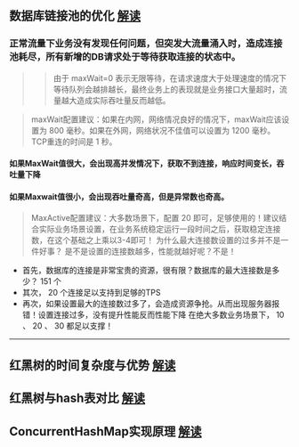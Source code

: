 数据库链接池的优化 [解读](https://juejin.cn/post/7125349473198276615)
------
### 正常流量下业务没有发现任何问题，但突发大流量涌入时，造成连接池耗尽，所有新增的DB请求处于等待获取连接的状态中。
>> 由于 maxWait=0 表示无限等待，在请求速度大于处理速度的情况下等待队列会越排越长，最终业务上的表现就是业务接口大量超时，流量越大造成实际吞吐量反而越低。

> maxWait配置建议：如果在内网，网络情况良好的情况下，maxWait应该设置为 800 毫秒。如果在外网，网络状况不佳值可以设置为 1200 毫秒。TCP重连的时间是 1 秒。

#### 如果MaxWait值很大，会出现高并发情况下，获取不到连接，响应时间变长，吞吐量下降
#### 如果Maxwait值很小，会出现吞吐量奇高，但是异常数也奇高。

> MaxActive配置建议：大多数场景下，配置 20 即可，足够使用的！建议结合实际业务场景设置，在业务系统稳定运行一段时间之后，获取稳定连接数，在这个基础之上乘以3-4即可！
为什么最大连接数设置的过多并不是一件好事？ 是不是设置的连接数越多，性能就越好呢？不是！

* 首先，数据库的连接是非常宝贵的资源，很有限？数据库的最大连接数是多少？ 151 个
* 其次， 20 个连接足以支持到足够的TPS
* 再次，如果设置最大的连接数过多了，会造成资源争抢。从而出现服务器报错！设置连接过多，没有提升性能反而性能下降
在绝大多数业务场景下， 10 、 20 、 30 都足以支撑！
----

红黑树的时间复杂度与优势 [解读](https://juejin.cn/post/7083840453837062151)
-----
红黑树与hash表对比 [解读](https://blog.csdn.net/qq_30815237/article/details/91049223)
-------
ConcurrentHashMap实现原理 [解读](https://developer.aliyun.com/article/1321524)
-----
